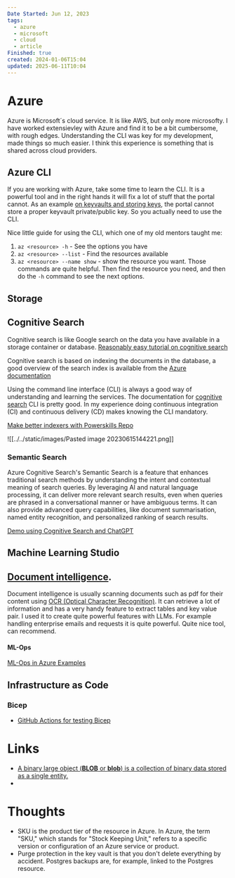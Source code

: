 ```yaml
---
Date Started: Jun 12, 2023
tags:
  - azure
  - microsoft
  - cloud
  - article
Finished: true
created: 2024-01-06T15:04
updated: 2025-06-11T10:04
---
```

# Azure
Azure is Microsoft´s cloud service. It is like AWS, but only more microsofty. I have worked extensievley with Azure and find it to be a bit cumbersome, with rough edges. Understanding the CLI was key for my development, made things so much easier.  I think this experience is something that is shared across cloud providers. 



## Azure CLI
If you are working with Azure, take some time to learn the CLI. It is a powerful tool and in the right hands it will fix a lot of stuff that the portal cannot. 
As an example [on keyvaults and storing keys](https://learn.microsoft.com/en-us/answers/questions/1397054/ingest-or-store-private-key-in-azure-key-vault), the portal cannot store a proper keyvault private/public key. So you actually need to use the CLI. 

Nice little guide for using the CLI, which one of my old mentors taught me: 
1. ```az <resource> -h``` - See the options you have
2. ```az <resource> --list``` - Find the resources available
3. ```az <resource> --name show``` - show the resource you want.
Those commands are quite helpful. Then find the resource you need, and then do the ```-h``` command to see the next options. 


## Storage 

## Cognitive Search
Cognitive search is like Google search on the data you have available in a storage container or database. 
[Reasonably easy tutorial on cognitive search](https://learn.microsoft.com/en-us/azure/search/cognitive-search-quickstart-blob)

Cognitive search is based on indexing the documents in the database, a good overview of the search index is available from the [Azure documentation](https://learn.microsoft.com/en-us/azure/search/search-what-is-an-index)

Using the command line interface (CLI) is always a good way of understanding and learning the services.  The documentation for [cognitive search](https://learn.microsoft.com/en-us/azure/search/search-manage-azure-cli) CLI is pretty good. In my experience doing continuous integration (CI) and continuous delivery (CD) makes knowing the CLI mandatory. 

[Make better indexers with Powerskills Repo]( https://github.com/Azure-Samples/azure-search-power-skills)

![[../../static/images/Pasted image 20230615144221.png]]
### Semantic Search
Azure Cognitive Search's Semantic Search is a feature that enhances traditional search methods by understanding the intent and contextual meaning of search queries. By leveraging AI and natural language processing, it can deliver more relevant search results, even when queries are phrased in a conversational manner or have ambiguous terms. It can also provide advanced query capabilities, like document summarisation, named entity recognition, and personalized ranking of search results.

[Demo using Cognitive Search and ChatGPT](https://github.com/Azure-Samples/azure-search-openai-demo/blob/main/README.md)


## Machine Learning Studio

## [Document intelligence](https://learn.microsoft.com/en-us/azure/ai-services/document-intelligence/concept-read?view=doc-intel-4.0.0). 

Document intelligence is usually scanning documents such as pdf for their content using [OCR (Optical Character Recognition)](https://en.wikipedia.org/wiki/Optical_character_recognition).  It can retrieve a lot of information and has a very handy feature to extract tables and key value pair. I used it to create quite powerful features with LLMs. For example handling enterprise emails and requests it is quite powerful. 
Quite nice tool, can recommend. 
#### ML-Ops
[ML-Ops in Azure Examples](https://github.com/microsoft/MLOps)



## Infrastructure as Code 

### Bicep
- [GitHub Actions for testing Bicep](https://github.com/Azure-Samples/bicep-github-actions)

# Links
- [A binary large object (**BLOB** or **blob**) is a collection of binary data stored as a single entity.](https://en.wikipedia.org/wiki/Binary_large_object)
- 

# Thoughts 
- SKU is the product tier of the resource in Azure. In Azure, the term "SKU," which stands for "Stock Keeping Unit," refers to a specific version or configuration of an Azure service or product. 
- Purge protection in the key vault is that you don't delete everything by accident. Postgres backups are, for example, linked to the Postgres resource. 


